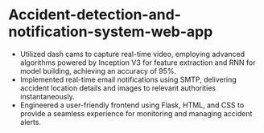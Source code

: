 # Accident-detection-and-notification-system-web-app
* Utilized dash cams to capture real-time video, employing advanced algorithms powered by Inception V3 for feature extraction and RNN for model building, achieving an accuracy of 95%.
* Implemented real-time email notifications using SMTP, delivering accident location details and images to relevant authorities instantaneously.
* Engineered a user-friendly frontend using Flask, HTML, and CSS to provide a seamless experience for monitoring and managing accident alerts.
